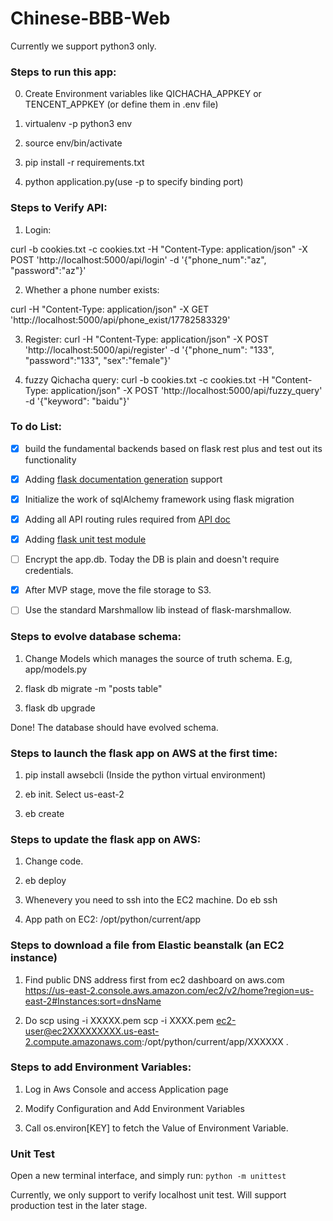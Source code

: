 # Chinese-BBB-Web

Currently we support python3 only.
### Steps to run this app:
0. Create Environment variables like QICHACHA_APPKEY or TENCENT_APPKEY
(or define them in .env file)
1. virtualenv -p python3 env

2. source env/bin/activate

3. pip install -r requirements.txt

4. python application.py(use -p to specify binding port)

### Steps to Verify API:
1. Login:

curl -b cookies.txt -c cookies.txt -H "Content-Type: application/json" -X POST 'http://localhost:5000/api/login' -d '{"phone_num":"az", "password":"az"}'

2. Whether a phone number exists:

curl -H "Content-Type: application/json" -X GET 'http://localhost:5000/api/phone_exist/17782583329'

3. Register:
curl -H "Content-Type: application/json" -X POST 'http://localhost:5000/api/register' -d '{"phone_num": "133", "password":"133", "sex":"female"}'

4. fuzzy Qichacha query:
curl -b cookies.txt -c cookies.txt -H "Content-Type: application/json" -X POST 'http://localhost:5000/api/fuzzy_query' -d '{"keyword": "baidu"}'


### To do List:

- [x] build the fundamental backends based on flask rest plus and test out its functionality
- [x] Adding [flask documentation generation](https://flask-restplus.readthedocs.io/en/0.2/documenting.html) support
- [x] Initialize the work of sqlAlchemy framework using flask migration
- [x] Adding all API routing rules required from [API doc](https://github.com/chinese-bbb/documents/blob/master/api-summary.md)
- [x] Adding [flask unit test module](http://flask.pocoo.org/docs/1.0/testing/)
- [ ] Encrypt the app.db. Today the DB is plain and doesn't require credentials.
- [x] After MVP stage, move the file storage to S3.
- [ ] Use the standard Marshmallow lib instead of flask-marshmallow.


### Steps to evolve database schema:

1. Change Models which manages the source of truth schema. E.g, app/models.py

2. flask db migrate -m "posts table"

3. flask db upgrade

Done! The database should have evolved schema.


### Steps to launch the flask app on AWS at the first time:

1. pip install awsebcli (Inside the python virtual environment)

2. eb init. Select us-east-2

3. eb create

### Steps to update the flask app on AWS:

1. Change code.

2. eb deploy

3. Whenevery you need to ssh into the EC2 machine. Do 
	eb ssh <EB environment name>

4. App path on EC2:
    /opt/python/current/app

### Steps to download a file from Elastic beanstalk (an EC2 instance) 

1. Find public DNS address first from ec2 dashboard on aws.com
https://us-east-2.console.aws.amazon.com/ec2/v2/home?region=us-east-2#Instances:sort=dnsName

2. Do scp using -i XXXXX.pem
scp -i XXXX.pem ec2-user@ec2XXXXXXXXX.us-east-2.compute.amazonaws.com:/opt/python/current/app/XXXXXX . 
    
### Steps to add Environment Variables:

1. Log in Aws Console and access Application page

2. Modify Configuration and Add Environment Variables

3. Call os.environ[KEY] to fetch the Value of Environment Variable.


### Unit Test 

Open a new terminal interface, and simply run:
`python -m unittest`

Currently, we only support to verify localhost unit test. Will support production test in the later stage.